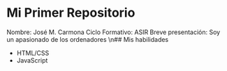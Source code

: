 # Mi Primer Repositorio
Nombre: José M. Carmona
Ciclo Formativo: ASIR
Breve presentación: Soy un apasionado de los ordenadores
\n## Mis habilidades
- HTML/CSS
- JavaScript
